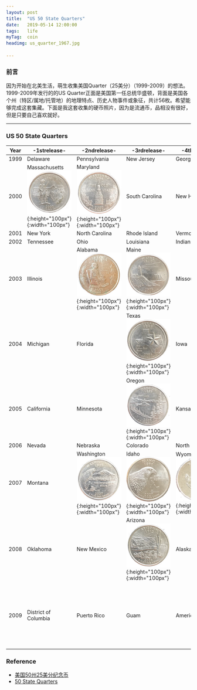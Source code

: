 ```yaml
---
layout: post
title:  "US 50 State Quarters"
date:   2019-05-14 12:00:00
tags:	life
myTag:	coin
headimg: us_quarter_1967.jpg

---
```


### 前言

因为开始在北美生活，萌生收集美国Quarter（25美分）（1999-2009）的想法。1999-2009年发行的的US Quarter正面是美国第一任总统华盛顿，背面是美国各个州（特区/属地/托管地）的地理特点、历史人物事件或象征，共计56枚。希望能够完成这套集藏。下面是我这套收集的硬币照片，因为是流通币，品相没有很好，但是只要自己喜欢就好。

---

### US 50 State Quarters

Year|-1strelease-|-2ndrelease-|-3rdrelease-|-4threlease-|-5threlease-|-6threlease-
----|---|---|---|---|---|---
1999|Delaware|Pennsylvania|New Jersey|Georgia|Connecticut
2000|Massachusetts![Massachusetts](../picture/coins/US-Quarter-2000-Massachusetts.png){:height="100px"}{:width="100px"}|Maryland![Maryland](../picture/coins/US-Quarter-2000-Maryland.png){:height="100px"}{:width="100px"}|South Carolina|New Hampshire|Virginia![Virginia](../picture/coins/US-Quarter-2000-Virginia.png)
2001|New York|North Carolina|Rhode Island|Vermont|Kentucky
2002|Tennessee|Ohio|Louisiana|Indiana|Mississippi
2003|Illinois|Alabama![Alabama](../picture/coins/US-Quarter-2003-Alabama.png){:height="100px"}{:width="100px"}|Maine![Maine](../picture/coins/US-Quarter-2003-Maine.png){:height="100px"}{:width="100px"}|Missouri|Arkansas
2004|Michigan|Florida|Texas![Texas](../picture/coins/US-Quarter-2004-Texas.png){:height="100px"}{:width="100px"}|Iowa|Wisconsin
2005|California|Minnesota|Oregon![Oregon](../picture/coins/US-Quarter-2005-Oregon.png){:height="100px"}{:width="100px"}|Kansas|West Virginia
2006|Nevada|Nebraska|Colorado|North Dakota|South Dakota
2007|Montana|Washington![Washington](../picture/coins/US-Quarter-2007-Washington.png){:height="100px"}{:width="100px"}|Idaho![Idaho](../picture/coins/US-Quarter-2007-Idaho.png){:height="100px"}{:width="100px"}|Wyoming![Wyoming](../picture/coins/US-Quarter-2007-Wyoming.png){:height="100px"}{:width="100px"}|Utah![Utah](../picture/coins/US-Quarter-2007-Utah.png){:height="100px"}{:width="100px"}
2008|Oklahoma|New Mexico|Arizona![Arizona](../picture/coins/US-Quarter-2008-Arizona.png){:height="100px"}{:width="100px"}|Alaska|Hawaii![Hawaii](../picture/coins/US-Quarter-2008-Hawaii.png){:height="100px"}{:width="100px"}
2009|District of Columbia|Puerto Rico|Guam|American Samoa|U.S. Virgin Islands![U.S. Virgin Islands](../picture/coins/US-Quarter-2009-VirginIslands.png){:height="100px"}{:width="100px"}|Northern Mariana Islands


### Reference 

+ [美国50州25美分纪念币](https://zh.wikipedia.org/wiki/%E7%BE%8E%E5%9B%BD50%E5%B7%9E25%E7%BE%8E%E5%88%86%E7%BA%AA%E5%BF%B5%E5%B8%81)
+ [50 State Quarters](https://en.wikipedia.org/wiki/50_State_Quarters)
